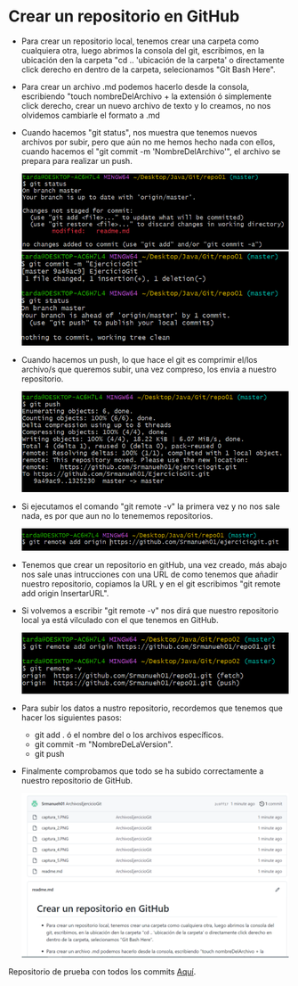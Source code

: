# Crear un repositorio en GitHub
* Para crear un repositorio local, tenemos crear una carpeta  como cualquiera otra, luego abrimos la consola del git, escribimos, en la ubicación den la carpeta "cd .. 'ubicación de la carpeta' o directamente click derecho en dentro de la carpeta, selecionamos "Git Bash Here".  
  
* Para crear un archivo .md podemos hacerlo desde la consola, escribiendo "touch nombreDelArchivo + la extensión ó simplemente click derecho, crear un nuevo archivo de texto y lo creamos, no nos olvidemos cambiarle el formato a .md
* Cuando hacemos "git status", nos muestra que tenemos nuevos archivos por subir, pero que aún no me hemos hecho nada con ellos, cuando hacemos el "git commit -m \'NombreDelArchivo\'", el archivo se prepara para realizar un push. 

  ![Imágen de git status antes de hacer un commit](https://github.com/Srmanueh01/ejerciciogit/blob/master/captura_1.PNG?raw=true)
  ![Después de haber hecho un commit](https://github.com/Srmanueh01/ejerciciogit/blob/master/captura_2.PNG?raw=true)

* Cuando hacemos un push, lo que hace el git es comprimir el\/los archivo\/s que queremos subir, una vez compreso, los envia a nuestro repositorio.

  ![Ejemplo al realizar un push en git](https://github.com/Srmanueh01/ejerciciogit/blob/master/captura_3.PNG?raw=true)

* Si ejecutamos el comando "git remote -v" la primera vez y no nos sale nada, es por que aun no lo tenememos repositorios.  
    
    ![Ejemplo del comando para agrerar el repositorio](https://github.com/Srmanueh01/ejerciciogit/blob/master/captura_4.PNG?raw=true)


* Tenemos que crear un repositorio en gitHub, una vez creado, más abajo nos sale unas intrucciones con una URL de como tenemos que añadir nuestro repositorio, copiamos la URL y en el git escribimos "git remote add origin InsertarURL".

* Si volvemos a escribir "git remote -v" nos dirá que nuestro repositorio local ya está vilculado con el que tenemos en GitHub.

    ![Ejemplo del comando para agrerar el repositorio](https://github.com/Srmanueh01/ejerciciogit/blob/master/captura_5.PNG?raw=true)

* Para subir los datos a nustro repositorio, recordemos que tenemos que hacer los siguientes pasos: 
  
  + git add . ó el nombre del o los archivos específicos.
  + git commit -m "NombreDeLaVersion".
  + git push

  
* Finalmente comprobamos que todo se ha subido correctamente a nuestro repositorio de GitHub.

    ![Ejemplo del comando para agrerar el repositorio](https://github.com/Srmanueh01/ejerciciogit/blob/master/captura_6.PNG?raw=true)
    
    
Repositorio de prueba con todos los commits [Aquí](https://github.com/Srmanueh01/ejerciciogit).
